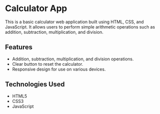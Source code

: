 # Calculator App

This is a basic calculator web application built using HTML, CSS, and JavaScript. It allows users to perform simple arithmetic operations such as addition, subtraction, multiplication, and division.

## Features

- Addition, subtraction, multiplication, and division operations.
- Clear button to reset the calculator.
- Responsive design for use on various devices.

## Technologies Used

- HTML5
- CSS3
- JavaScript



